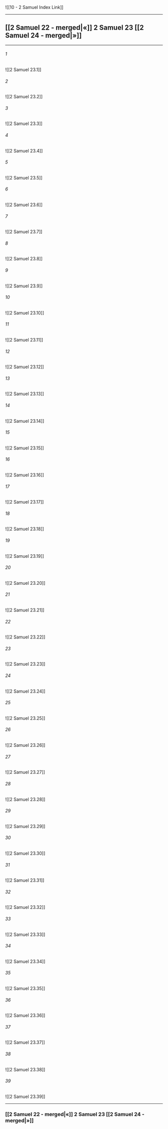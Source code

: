 ![[10 - 2 Samuel Index Link]]

---
##  [[2 Samuel 22 - merged|«]] 2 Samuel 23 [[2 Samuel 24 - merged|»]]

---

###### 1
![[2 Samuel 23.1]] 

###### 2
![[2 Samuel 23.2]] 

###### 3
![[2 Samuel 23.3]] 

###### 4
![[2 Samuel 23.4]]

###### 5 
![[2 Samuel 23.5]] 

###### 6
![[2 Samuel 23.6]] 

###### 7
![[2 Samuel 23.7]] 

###### 8
![[2 Samuel 23.8]] 

###### 9
![[2 Samuel 23.9]] 

###### 10
![[2 Samuel 23.10]] 

###### 11
![[2 Samuel 23.11]] 

###### 12
![[2 Samuel 23.12]]

###### 13
![[2 Samuel 23.13]] 

###### 14
![[2 Samuel 23.14]] 

###### 15
![[2 Samuel 23.15]]

###### 16
![[2 Samuel 23.16]] 

###### 17
![[2 Samuel 23.17]]

###### 18
![[2 Samuel 23.18]] 

###### 19
![[2 Samuel 23.19]] 

###### 20
![[2 Samuel 23.20]]

###### 21
![[2 Samuel 23.21]] 

###### 22
![[2 Samuel 23.22]] 

###### 23
![[2 Samuel 23.23]]

###### 24
![[2 Samuel 23.24]] 

###### 25
![[2 Samuel 23.25]]

###### 26
![[2 Samuel 23.26]] 

###### 27
![[2 Samuel 23.27]] 

###### 28
![[2 Samuel 23.28]]

###### 29
![[2 Samuel 23.29]] 

###### 30
![[2 Samuel 23.30]] 

###### 31
![[2 Samuel 23.31]] 

###### 32
![[2 Samuel 23.32]] 

###### 33
![[2 Samuel 23.33]]

###### 34
![[2 Samuel 23.34]] 

###### 35
![[2 Samuel 23.35]]

###### 36
![[2 Samuel 23.36]] 

###### 37
![[2 Samuel 23.37]] 

###### 38
![[2 Samuel 23.38]]

###### 39
![[2 Samuel 23.39]] 


---
###  [[2 Samuel 22 - merged|«]] 2 Samuel 23 [[2 Samuel 24 - merged|»]]